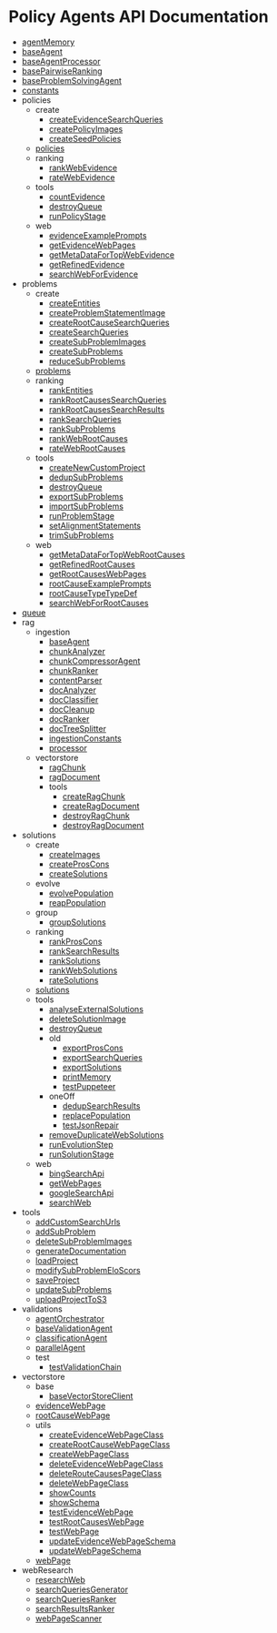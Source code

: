 # Policy Agents API Documentation

- [agentMemory](src/src/agentMemory.md)
- [baseAgent](src/src/baseAgent.md)
- [baseAgentProcessor](src/src/baseAgentProcessor.md)
- [basePairwiseRanking](src/src/basePairwiseRanking.md)
- [baseProblemSolvingAgent](src/src/baseProblemSolvingAgent.md)
- [constants](src/src/constants.md)
- policies
  - create
    - [createEvidenceSearchQueries](src/policies/create/createEvidenceSearchQueries.md)
    - [createPolicyImages](src/policies/create/createPolicyImages.md)
    - [createSeedPolicies](src/policies/create/createSeedPolicies.md)
  - [policies](src/policies/policies.md)
  - ranking
    - [rankWebEvidence](src/policies/ranking/rankWebEvidence.md)
    - [rateWebEvidence](src/policies/ranking/rateWebEvidence.md)
  - tools
    - [countEvidence](src/policies/tools/countEvidence.md)
    - [destroyQueue](src/policies/tools/destroyQueue.md)
    - [runPolicyStage](src/policies/tools/runPolicyStage.md)
  - web
    - [evidenceExamplePrompts](src/policies/web/evidenceExamplePrompts.md)
    - [getEvidenceWebPages](src/policies/web/getEvidenceWebPages.md)
    - [getMetaDataForTopWebEvidence](src/policies/web/getMetaDataForTopWebEvidence.md)
    - [getRefinedEvidence](src/policies/web/getRefinedEvidence.md)
    - [searchWebForEvidence](src/policies/web/searchWebForEvidence.md)
- problems
  - create
    - [createEntities](src/problems/create/createEntities.md)
    - [createProblemStatementImage](src/problems/create/createProblemStatementImage.md)
    - [createRootCauseSearchQueries](src/problems/create/createRootCauseSearchQueries.md)
    - [createSearchQueries](src/problems/create/createSearchQueries.md)
    - [createSubProblemImages](src/problems/create/createSubProblemImages.md)
    - [createSubProblems](src/problems/create/createSubProblems.md)
    - [reduceSubProblems](src/problems/create/reduceSubProblems.md)
  - [problems](src/problems/problems.md)
  - ranking
    - [rankEntities](src/problems/ranking/rankEntities.md)
    - [rankRootCausesSearchQueries](src/problems/ranking/rankRootCausesSearchQueries.md)
    - [rankRootCausesSearchResults](src/problems/ranking/rankRootCausesSearchResults.md)
    - [rankSearchQueries](src/problems/ranking/rankSearchQueries.md)
    - [rankSubProblems](src/problems/ranking/rankSubProblems.md)
    - [rankWebRootCauses](src/problems/ranking/rankWebRootCauses.md)
    - [rateWebRootCauses](src/problems/ranking/rateWebRootCauses.md)
  - tools
    - [createNewCustomProject](src/problems/tools/createNewCustomProject.md)
    - [dedupSubProblems](src/problems/tools/dedupSubProblems.md)
    - [destroyQueue](src/problems/tools/destroyQueue.md)
    - [exportSubProblems](src/problems/tools/exportSubProblems.md)
    - [importSubProblems](src/problems/tools/importSubProblems.md)
    - [runProblemStage](src/problems/tools/runProblemStage.md)
    - [setAlignmentStatements](src/problems/tools/setAlignmentStatements.md)
    - [trimSubProblems](src/problems/tools/trimSubProblems.md)
  - web
    - [getMetaDataForTopWebRootCauses](src/problems/web/getMetaDataForTopWebRootCauses.md)
    - [getRefinedRootCauses](src/problems/web/getRefinedRootCauses.md)
    - [getRootCausesWebPages](src/problems/web/getRootCausesWebPages.md)
    - [rootCauseExamplePrompts](src/problems/web/rootCauseExamplePrompts.md)
    - [rootCauseTypeTypeDef](src/problems/web/rootCauseTypeTypeDef.md)
    - [searchWebForRootCauses](src/problems/web/searchWebForRootCauses.md)
- [queue](src/src/queue.md)
- rag
  - ingestion
    - [baseAgent](src/rag/ingestion/baseAgent.md)
    - [chunkAnalyzer](src/rag/ingestion/chunkAnalyzer.md)
    - [chunkCompressorAgent](src/rag/ingestion/chunkCompressorAgent.md)
    - [chunkRanker](src/rag/ingestion/chunkRanker.md)
    - [contentParser](src/rag/ingestion/contentParser.md)
    - [docAnalyzer](src/rag/ingestion/docAnalyzer.md)
    - [docClassifier](src/rag/ingestion/docClassifier.md)
    - [docCleanup](src/rag/ingestion/docCleanup.md)
    - [docRanker](src/rag/ingestion/docRanker.md)
    - [docTreeSplitter](src/rag/ingestion/docTreeSplitter.md)
    - [ingestionConstants](src/rag/ingestion/ingestionConstants.md)
    - [processor](src/rag/ingestion/processor.md)
  - vectorstore
    - [ragChunk](src/rag/vectorstore/ragChunk.md)
    - [ragDocument](src/rag/vectorstore/ragDocument.md)
    - tools
      - [createRagChunk](src/rag/vectorstore/tools/createRagChunk.md)
      - [createRagDocument](src/rag/vectorstore/tools/createRagDocument.md)
      - [destroyRagChunk](src/rag/vectorstore/tools/destroyRagChunk.md)
      - [destroyRagDocument](src/rag/vectorstore/tools/destroyRagDocument.md)
- solutions
  - create
    - [createImages](src/solutions/create/createImages.md)
    - [createProsCons](src/solutions/create/createProsCons.md)
    - [createSolutions](src/solutions/create/createSolutions.md)
  - evolve
    - [evolvePopulation](src/solutions/evolve/evolvePopulation.md)
    - [reapPopulation](src/solutions/evolve/reapPopulation.md)
  - group
    - [groupSolutions](src/solutions/group/groupSolutions.md)
  - ranking
    - [rankProsCons](src/solutions/ranking/rankProsCons.md)
    - [rankSearchResults](src/solutions/ranking/rankSearchResults.md)
    - [rankSolutions](src/solutions/ranking/rankSolutions.md)
    - [rankWebSolutions](src/solutions/ranking/rankWebSolutions.md)
    - [rateSolutions](src/solutions/ranking/rateSolutions.md)
  - [solutions](src/solutions/solutions.md)
  - tools
    - [analyseExternalSolutions](src/solutions/tools/analyseExternalSolutions.md)
    - [deleteSolutionImage](src/solutions/tools/deleteSolutionImage.md)
    - [destroyQueue](src/solutions/tools/destroyQueue.md)
    - old
      - [exportProsCons](src/solutions/tools/old/exportProsCons.md)
      - [exportSearchQueries](src/solutions/tools/old/exportSearchQueries.md)
      - [exportSolutions](src/solutions/tools/old/exportSolutions.md)
      - [printMemory](src/solutions/tools/old/printMemory.md)
      - [testPuppeteer](src/solutions/tools/old/testPuppeteer.md)
    - oneOff
      - [dedupSearchResults](src/solutions/tools/oneOff/dedupSearchResults.md)
      - [replacePopulation](src/solutions/tools/oneOff/replacePopulation.md)
      - [testJsonRepair](src/solutions/tools/oneOff/testJsonRepair.md)
    - [removeDuplicateWebSolutions](src/solutions/tools/removeDuplicateWebSolutions.md)
    - [runEvolutionStep](src/solutions/tools/runEvolutionStep.md)
    - [runSolutionStage](src/solutions/tools/runSolutionStage.md)
  - web
    - [bingSearchApi](src/solutions/web/bingSearchApi.md)
    - [getWebPages](src/solutions/web/getWebPages.md)
    - [googleSearchApi](src/solutions/web/googleSearchApi.md)
    - [searchWeb](src/solutions/web/searchWeb.md)
- tools
  - [addCustomSearchUrls](src/tools/addCustomSearchUrls.md)
  - [addSubProblem](src/tools/addSubProblem.md)
  - [deleteSubProblemImages](src/tools/deleteSubProblemImages.md)
  - [generateDocumentation](src/tools/generateDocumentation.md)
  - [loadProject](src/tools/loadProject.md)
  - [modifySubProblemEloScors](src/tools/modifySubProblemEloScors.md)
  - [saveProject](src/tools/saveProject.md)
  - [updateSubProblems](src/tools/updateSubProblems.md)
  - [uploadProjectToS3](src/tools/uploadProjectToS3.md)
- validations
  - [agentOrchestrator](src/validations/agentOrchestrator.md)
  - [baseValidationAgent](src/validations/baseValidationAgent.md)
  - [classificationAgent](src/validations/classificationAgent.md)
  - [parallelAgent](src/validations/parallelAgent.md)
  - test
    - [testValidationChain](src/validations/test/testValidationChain.md)
- vectorstore
  - base
    - [baseVectorStoreClient](src/vectorstore/base/baseVectorStoreClient.md)
  - [evidenceWebPage](src/vectorstore/evidenceWebPage.md)
  - [rootCauseWebPage](src/vectorstore/rootCauseWebPage.md)
  - utils
    - [createEvidenceWebPageClass](src/vectorstore/utils/createEvidenceWebPageClass.md)
    - [createRootCauseWebPageClass](src/vectorstore/utils/createRootCauseWebPageClass.md)
    - [createWebPageClass](src/vectorstore/utils/createWebPageClass.md)
    - [deleteEvidenceWebPageClass](src/vectorstore/utils/deleteEvidenceWebPageClass.md)
    - [deleteRouteCausesPageClass](src/vectorstore/utils/deleteRouteCausesPageClass.md)
    - [deleteWebPageClass](src/vectorstore/utils/deleteWebPageClass.md)
    - [showCounts](src/vectorstore/utils/showCounts.md)
    - [showSchema](src/vectorstore/utils/showSchema.md)
    - [testEvidenceWebPage](src/vectorstore/utils/testEvidenceWebPage.md)
    - [testRootCausesWebPage](src/vectorstore/utils/testRootCausesWebPage.md)
    - [testWebPage](src/vectorstore/utils/testWebPage.md)
    - [updateEvidenceWebPageSchema](src/vectorstore/utils/updateEvidenceWebPageSchema.md)
    - [updateWebPageSchema](src/vectorstore/utils/updateWebPageSchema.md)
  - [webPage](src/vectorstore/webPage.md)
- webResearch
  - [researchWeb](src/webResearch/researchWeb.md)
  - [searchQueriesGenerator](src/webResearch/searchQueriesGenerator.md)
  - [searchQueriesRanker](src/webResearch/searchQueriesRanker.md)
  - [searchResultsRanker](src/webResearch/searchResultsRanker.md)
  - [webPageScanner](src/webResearch/webPageScanner.md)
